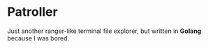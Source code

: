 # Patroller

Just another ranger-like terminal file explorer, but written in **Golang** because I was bored.
